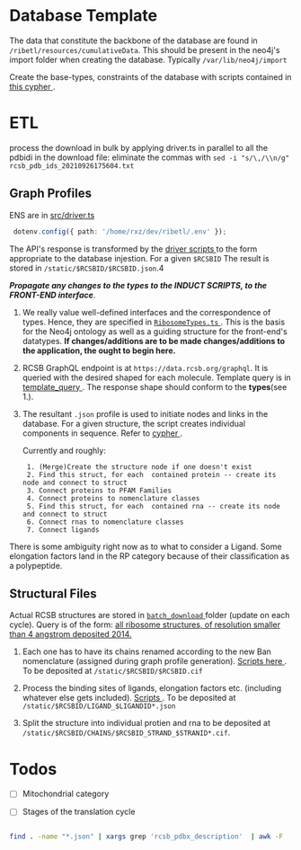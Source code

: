 


# Database Template


The data that constitute the backbone of the database are found in `/ribetl/resources/cumulativeData`. This should be present in the neo4j's import folder when creating the database. Typically `/var/lib/neo4j/import`

Create the base-types, constraints of the database with scripts contained in [ this cypher ](../ribetl/resources/cypher-tools/current.modular.cypher).


# ETL


process the download in bulk by applying driver.ts in parallel to all the pdbidi in the download file: eliminate the commas with ```sed -i "s/\,/\\n/g" rcsb_pdb_ids_20210926175604.txt```

## Graph Profiles 

ENS are in  [ src/driver.ts ](../ribetl/src/driver.ts)

```typescript
 dotenv.config({ path: '/home/rxz/dev/ribetl/.env' });
```


The API's response is transformed by the [ driver scripts ](../ribetl/src/requestGQLProfile.ts) to the form appropriate to the database injestion. For a given `$RCSBID` The result is stored in `/static/$RCSBID/$RCSBID.json`.4


***Propagate any changes to the types to the INDUCT SCRIPTS, to the FRONT-END interface***.
1. We really value well-defined interfaces and the correspondence of types. Hence, they are specified in [ ```RibosomeTypes.ts``` ](../ribetl/src/RibosomeTypes.ts). This is the basis for the Neo4j ontology as well as a guiding structure for the front-end's datatypes. **If changes/additions are to be made changes/additions to the application, the ought to begin here.** 

2. RCSB GraphQL endpoint is at `https://data.rcsb.org/graphql`. It is queried with the desired shaped for each molecule. 
Template query is in [ template_query ](../ribetl/src/requestGQLProfile.ts). The response shape should conform to the **types**(see 1.). 

3. The resultant `.json` profile is used to initiate nodes and links in the database. For a given structure, the script creates individual components in sequence. Refer to [ cypher ](../ribetl/resources/cypher-tools/current.modular.cypher).

	Currently and roughly:

		1. (Merge)Create the structure node if one doesn't exist
		2. Find this struct, for each  contained protein -- create its node and connect to struct
		3. Connect proteins to PFAM Families
		4. Connect proteins to nomenclature classes
		5. Find this struct, for each  contained rna -- create its node and connect to struct
		6. Connect rnas to nomenclature classes
		7. Connect ligands


There is some ambiguity right now as to what to consider a Ligand. Some elongation factors land in the RP category because of their classification as a polypeptide.


## Structural Files

Actual RCSB structures are stored in [ `batch_download` ](../ribetl/batch_download/) folder (update on each cycle).  Query is of the form: [all ribosome structures, of resolution smaller than 4 angstrom deposited 2014.](https://www.rcsb.org/search?request=%7B%22query%22%3A%7B%22type%22%3A%22group%22%2C%22logical_operator%22%3A%22and%22%2C%22nodes%22%3A%5B%7B%22type%22%3A%22group%22%2C%22logical_operator%22%3A%22and%22%2C%22nodes%22%3A%5B%7B%22type%22%3A%22group%22%2C%22nodes%22%3A%5B%7B%22type%22%3A%22terminal%22%2C%22service%22%3A%22text%22%2C%22parameters%22%3A%7B%22attribute%22%3A%22struct_keywords.pdbx_keywords%22%2C%22operator%22%3A%22contains_phrase%22%2C%22negation%22%3Afalse%2C%22value%22%3A%22RIBOSOME%22%7D%7D%5D%2C%22logical_operator%22%3A%22and%22%7D%2C%7B%22type%22%3A%22group%22%2C%22nodes%22%3A%5B%7B%22type%22%3A%22terminal%22%2C%22service%22%3A%22text%22%2C%22parameters%22%3A%7B%22attribute%22%3A%22rcsb_entry_info.resolution_combined%22%2C%22operator%22%3A%22less_or_equal%22%2C%22negation%22%3Afalse%2C%22value%22%3A4%7D%7D%5D%2C%22logical_operator%22%3A%22and%22%7D%2C%7B%22type%22%3A%22group%22%2C%22nodes%22%3A%5B%7B%22type%22%3A%22terminal%22%2C%22service%22%3A%22text%22%2C%22parameters%22%3A%7B%22attribute%22%3A%22rcsb_accession_info.initial_release_date%22%2C%22operator%22%3A%22greater%22%2C%22negation%22%3Afalse%2C%22value%22%3A%222014-01-01T00%3A00%3A00Z%22%7D%7D%5D%2C%22logical_operator%22%3A%22and%22%7D%5D%2C%22label%22%3A%22text%22%7D%5D%7D%2C%22return_type%22%3A%22entry%22%2C%22request_info%22%3A%7B%22query_id%22%3A%220a8b586b4227c759d60304b8272bb0d3%22%7D%2C%22request_options%22%3A%7B%22pager%22%3A%7B%22start%22%3A0%2C%22rows%22%3A25%7D%2C%22scoring_strategy%22%3A%22combined%22%2C%22sort%22%3A%5B%7B%22sort_by%22%3A%22score%22%2C%22direction%22%3A%22desc%22%7D%5D%7D%7D)

1. Each one has to have its chains renamed according to the new Ban nomenclature (assigned during graph profile generation). [ Scripts here ](../ribetl/ciftools/renaming_structs/). To be deposited at `/static/$RCSBID/$RCSBID.cif`

2. Process the binding sites of ligands, elongation factors etc.  (including whatever else gets included). [ Scripts ](../ribetl/ciftools/binding_site.py). To be deposited at `/static/$RCSBID/LIGAND_$LIGANDID*.json`

3. Split the structure into individual protien and rna to be deposited at `/static/$RCSBID/CHAINS/$RCSBID_STRAND_$STRANID*.cif`.


# Todos

- [ ] Mitochondrial category
- [ ] Stages of the translation cycle



```zsh

find . -name "*.json" | xargs grep 'rcsb_pdbx_description'  | awk -F  ':' ' $3 !~ /protein |RNA|rRNA|PROTEIN|Protein|mS|uL|UL|eL|bL|bS|BS|uS|eS|bS|mL|EL|rna|protein|ul|ml|RACK1/  {print $3}'
```